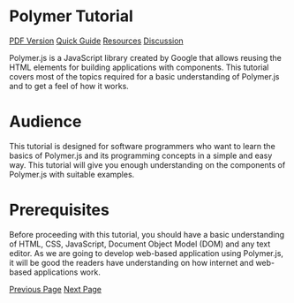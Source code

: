 # Polymer Tutorial
[PDF Version](../polymer/polymer_pdf_version.md)
[Quick Guide](../polymer/polymer_quick_guide.md)
[Resources](../polymer/polymer_useful_resources.md)
[Discussion](../polymer/polymer_discussion.md)

Polymer.js is a JavaScript library created by Google that allows reusing the HTML elements for building applications with components. This tutorial covers most of the topics required for a basic understanding of Polymer.js and to get a feel of how it works.

# Audience
This tutorial is designed for software programmers who want to learn the basics of Polymer.js and its programming concepts in a simple and easy way. This tutorial will give you enough understanding on the components of Polymer.js with suitable examples.

# Prerequisites
Before proceeding with this tutorial, you should have a basic understanding of HTML, CSS, JavaScript, Document Object Model (DOM) and any text editor. As we are going to develop web-based application using Polymer.js, it will be good the readers have understanding on how internet and web-based applications work.


[Previous Page](../polymer/index.md) [Next Page](../polymer/polymer_overview.md) 
